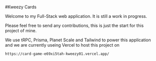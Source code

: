 #Kweezy Cards

Welcome to my Full-Stack web application. It is still a work in progress.

Please feel free to send any contributions, this is just the start for this
project of mine.

We use tRPC, Prisma, Planet Scale and Tailwind to power this application
and we are currently useing Vercel to host this project on 

```
https://card-game-e69xi5tah-kweezy01.vercel.app/
```